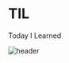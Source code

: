 # TIL
Today I Learned

![header](https://capsule-render.vercel.app/api?type=slice&color=auto&height=300&section=header&text=HelloWorld!&fontSize=90)
